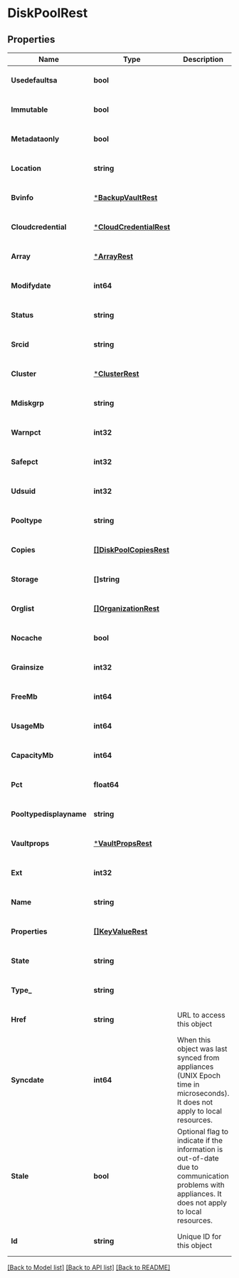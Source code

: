 # DiskPoolRest

## Properties
Name | Type | Description | Notes
------------ | ------------- | ------------- | -------------
**Usedefaultsa** | **bool** |  | [optional] [default to null]
**Immutable** | **bool** |  | [optional] [default to null]
**Metadataonly** | **bool** |  | [optional] [default to null]
**Location** | **string** |  | [optional] [default to null]
**Bvinfo** | [***BackupVaultRest**](BackupVaultRest.md) |  | [optional] [default to null]
**Cloudcredential** | [***CloudCredentialRest**](CloudCredentialRest.md) |  | [optional] [default to null]
**Array** | [***ArrayRest**](ArrayRest.md) |  | [optional] [default to null]
**Modifydate** | **int64** |  | [optional] [default to null]
**Status** | **string** |  | [optional] [default to null]
**Srcid** | **string** |  | [optional] [default to null]
**Cluster** | [***ClusterRest**](ClusterRest.md) |  | [optional] [default to null]
**Mdiskgrp** | **string** |  | [optional] [default to null]
**Warnpct** | **int32** |  | [optional] [default to null]
**Safepct** | **int32** |  | [optional] [default to null]
**Udsuid** | **int32** |  | [optional] [default to null]
**Pooltype** | **string** |  | [optional] [default to null]
**Copies** | [**[]DiskPoolCopiesRest**](DiskPoolCopiesRest.md) |  | [optional] [default to null]
**Storage** | **[]string** |  | [optional] [default to null]
**Orglist** | [**[]OrganizationRest**](OrganizationRest.md) |  | [optional] [default to null]
**Nocache** | **bool** |  | [optional] [default to null]
**Grainsize** | **int32** |  | [optional] [default to null]
**FreeMb** | **int64** |  | [optional] [default to null]
**UsageMb** | **int64** |  | [optional] [default to null]
**CapacityMb** | **int64** |  | [optional] [default to null]
**Pct** | **float64** |  | [optional] [default to null]
**Pooltypedisplayname** | **string** |  | [optional] [default to null]
**Vaultprops** | [***VaultPropsRest**](VaultPropsRest.md) |  | [optional] [default to null]
**Ext** | **int32** |  | [optional] [default to null]
**Name** | **string** |  | [optional] [default to null]
**Properties** | [**[]KeyValueRest**](KeyValueRest.md) |  | [optional] [default to null]
**State** | **string** |  | [optional] [default to null]
**Type_** | **string** |  | [optional] [default to null]
**Href** | **string** | URL to access this object | [optional] [default to null]
**Syncdate** | **int64** | When this object was last synced from appliances (UNIX Epoch time in microseconds). It does not apply to local resources. | [optional] [default to null]
**Stale** | **bool** | Optional flag to indicate if the information is out-of-date due to communication problems with appliances. It does not apply to local resources. | [optional] [default to null]
**Id** | **string** | Unique ID for this object | [optional] [default to null]

[[Back to Model list]](../README.md#documentation-for-models) [[Back to API list]](../README.md#documentation-for-api-endpoints) [[Back to README]](../README.md)

